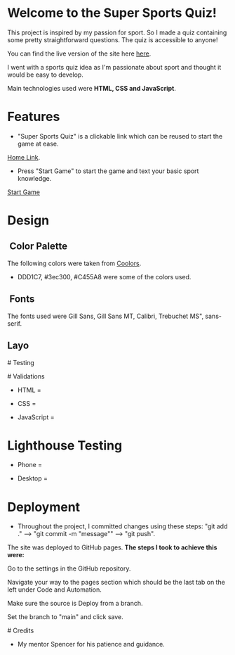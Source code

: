 # Welcome to the Super Sports Quiz!

This project is inspired by my passion for sport. So I made a quiz containing some pretty straightforward questions. The quiz is accessible to anyone!

You can find the live version of the site here [here](https://drennan98.github.io/Super-Sports-Quiz).

I went with a sports quiz idea as I'm passionate about sport and thought it would be easy to develop.

Main technologies used were **HTML, CSS and JavaScript**.

# Features

- "Super Sports Quiz" is a clickable link which can be reused to start the game at ease.

[Home Link](assets/images/SSQclickablelink.png).

- Press "Start Game" to start the game and text your basic sport knowledge.
  
[Start Game](assets/images/startgamebutton.png)

# Design

##  Color Palette

The following colors were taken from [Coolors](https://coolors.co/).

- DDD1C7, #3ec300, #C455A8 were some of the colors used.

##  Fonts

The fonts used were Gill Sans, Gill Sans MT, Calibri, Trebuchet MS", sans-serif.

## Layo

# Testing


# Validations

- HTML =

- CSS =

- JavaScript =

# Lighthouse Testing

- Phone =

- Desktop =

# Deployment

- Throughout the project, I committed changes using these steps: "git add ." --> "git commit -m "message"" --> "git push".

The site was deployed to GitHub pages. **The steps I took to achieve this were:**

Go to the settings in the GitHub repository.

Navigate your way to the pages section which should be the last tab on the left under Code and Automation.

Make sure the source is Deploy from a branch.

Set the branch to "main" and click save.

# Credits

 - My mentor Spencer for his patience and guidance.